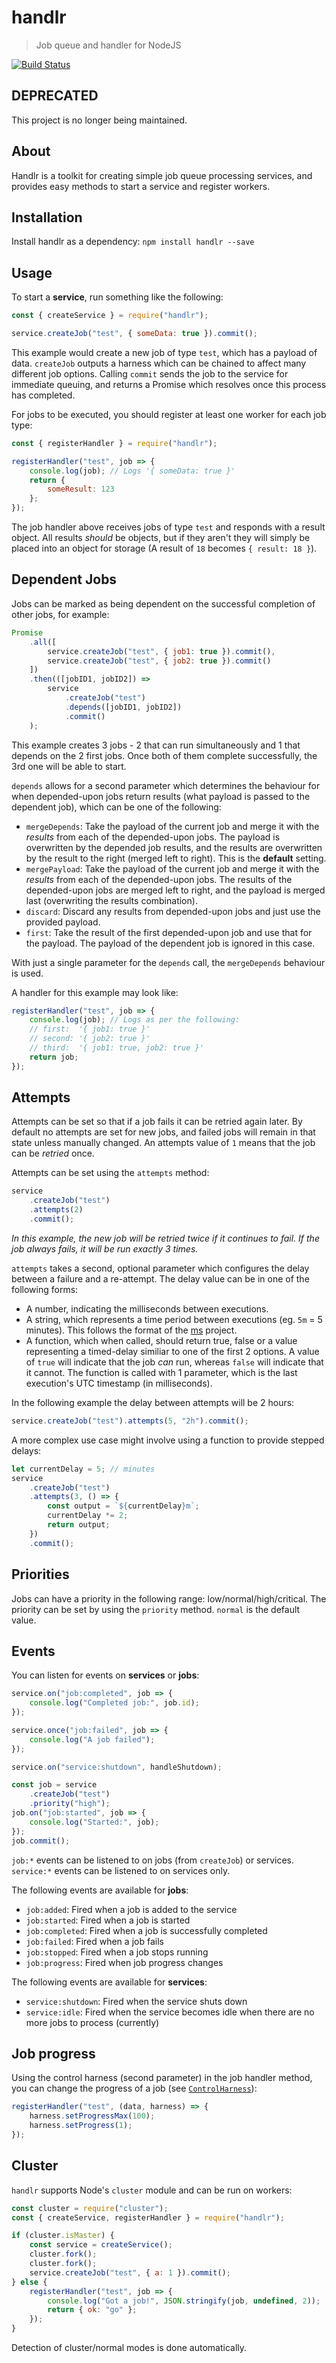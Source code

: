 # handlr
> Job queue and handler for NodeJS

[![Build Status](https://travis-ci.org/Kiosked/handlr.svg?branch=master)](https://travis-ci.org/Kiosked/handlr)

## DEPRECATED
This project is no longer being maintained.

## About
Handlr is a toolkit for creating simple job queue processing services, and provides easy methods to start a service and register workers.

## Installation
Install handlr as a dependency: `npm install handlr --save`

## Usage
To start a **service**, run something like the following:

```javascript
const { createService } = require("handlr");

service.createJob("test", { someData: true }).commit();
```

This example would create a new job of type `test`, which has a payload of data. `createJob` outputs a harness which can be chained to affect many different job options. Calling `commit` sends the job to the service for immediate queuing, and returns a Promise which resolves once this process has completed.

For jobs to be executed, you should register at least one worker for each job type:

```javascript
const { registerHandler } = require("handlr");

registerHandler("test", job => {
    console.log(job); // Logs '{ someData: true }'
    return {
        someResult: 123
    };
});
```

The job handler above receives jobs of type `test` and responds with a result object. All results _should_ be objects, but if they aren't they will simply be placed into an object for storage (A result of `18` becomes `{ result: 18 }`).

## Dependent Jobs
Jobs can be marked as being dependent on the successful completion of other jobs, for example:

```javascript
Promise
    .all([
        service.createJob("test", { job1: true }).commit(),
        service.createJob("test", { job2: true }).commit()
    ])
    .then(([jobID1, jobID2]) =>
        service
            .createJob("test")
            .depends([jobID1, jobID2])
            .commit()
    );
```

This example creates 3 jobs - 2 that can run simultaneously and 1 that depends on the 2 first jobs. Once both of them complete successfully, the 3rd one will be able to start.

`depends` allows for a second parameter which determines the behaviour for when depended-upon jobs return results (what payload is passed to the dependent job), which can be one of the following:

 * `mergeDepends`: Take the payload of the current job and merge it with the _results_ from each of the depended-upon jobs. The payload is overwritten by the depended job results, and the results are overwritten by the result to the right (merged left to right). This is the **default** setting.
 * `mergePayload`: Take the payload of the current job and merge it with the _results_ from each of the depended-upon jobs. The results of the depended-upon jobs are merged left to right, and the payload is merged last (overwriting the results combination).
 * `discard`: Discard any results from depended-upon jobs and just use the provided payload.
 * `first`: Take the result of the first depended-upon job and use that for the payload. The payload of the dependent job is ignored in this case.

With just a single parameter for the `depends` call, the `mergeDepends` behaviour is used.

A handler for this example may look like:

```javascript
registerHandler("test", job => {
    console.log(job); // Logs as per the following:
    // first:  '{ job1: true }'
    // second: '{ job2: true }'
    // third:  '{ job1: true, job2: true }'
    return job;
});
```

## Attempts
Attempts can be set so that if a job fails it can be retried again later. By default no attempts are set for new jobs, and failed jobs will remain in that state unless manually changed. An attempts value of `1` means that the job can be _retried_ once.

Attempts can be set using the `attempts` method:

```javascript
service
    .createJob("test")
    .attempts(2)
    .commit();
```

_In this example, the new job will be retried twice if it continues to fail. If the job always fails, it will be run exactly 3 times._

`attempts` takes a second, optional parameter which configures the delay between a failure and a re-attempt. The delay value can be in one of the following forms:

 * A number, indicating the milliseconds between executions.
 * A string, which represents a time period between executions (eg. `5m` = 5 minutes). This follows the format of the [ms](https://www.npmjs.com/package/ms) project.
 * A function, which when called, should return true, false or a value representing a timed-delay similiar to one of the first 2 options. A value of `true` will indicate that the job _can_ run, whereas `false` will indicate that it cannot. The function is called with 1 parameter, which is the last execution's UTC timestamp (in milliseconds).

In the following example the delay between attempts will be 2 hours:

```javascript
service.createJob("test").attempts(5, "2h").commit();
```

A more complex use case might involve using a function to provide stepped delays:

```javascript
let currentDelay = 5; // minutes
service
    .createJob("test")
    .attempts(3, () => {
        const output = `${currentDelay}m`;
        currentDelay *= 2;
        return output;
    })
    .commit();
```

## Priorities
Jobs can have a priority in the following range: low/normal/high/critical. The priority can be set by using the `priority` method. `normal` is the default value.

## Events
You can listen for events on **services** or **jobs**:

```javascript
service.on("job:completed", job => {
    console.log("Completed job:", job.id);
});

service.once("job:failed", job => {
    console.log("A job failed");
});

service.on("service:shutdown", handleShutdown);

const job = service
    .createJob("test")
    .priority("high");
job.on("job:started", job => {
    console.log("Started:", job);
});
job.commit();
```

`job:*` events can be listened to on jobs (from `createJob`) or services. `service:*` events can be listened to on services only.

The following events are available for **jobs**:

 * `job:added`: Fired when a job is added to the service
 * `job:started`: Fired when a job is started
 * `job:completed`: Fired when a job is successfully completed
 * `job:failed`: Fired when a job fails
 * `job:stopped`: Fired when a job stops running
 * `job:progress`: Fired when job progress changes

The following events are available for **services**:

 * `service:shutdown`: Fired when the service shuts down
 * `service:idle`: Fired when the service becomes idle when there are no more jobs to process (currently)

## Job progress
Using the control harness (second parameter) in the job handler method, you can change the progress of a job (see [`ControlHarness`](https://github.com/Kiosked/handlr/blob/master/API.md#controlharness--object)):

```javascript
registerHandler("test", (data, harness) => {
    harness.setProgressMax(100);
    harness.setProgress(1);
});
```

## Cluster
`handlr` supports Node's `cluster` module and can be run on workers:

```javascript
const cluster = require("cluster");
const { createService, registerHandler } = require("handlr");

if (cluster.isMaster) {
    const service = createService();
    cluster.fork();
    cluster.fork();
    service.createJob("test", { a: 1 }).commit();
} else {
    registerHandler("test", job => {
        console.log("Got a job!", JSON.stringify(job, undefined, 2));
        return { ok: "go" };
    });
}
```

Detection of cluster/normal modes is done automatically.
